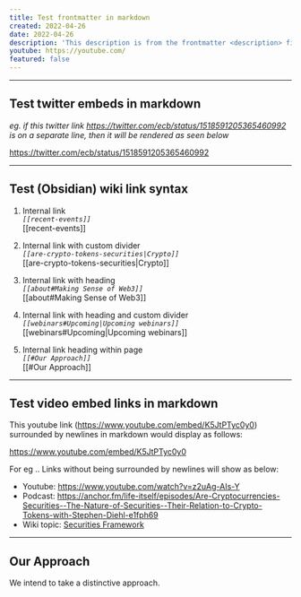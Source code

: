 ```yaml
---
title: Test frontmatter in markdown
created: 2022-04-26
date: 2022-04-26
description: 'This description is from the frontmatter <description> field.'
youtube: https://youtube.com/
featured: false
---
```


***

## Test twitter embeds in markdown

*eg. if this twitter link https://twitter.com/ecb/status/1518591205365460992 is on a separate line, then it will be rendered as seen below*

https://twitter.com/ecb/status/1518591205365460992

***

## Test (Obsidian) wiki link syntax

1. Internal link  
    *`[[recent-events]]`*  
	[[recent-events]]

2. Internal link with custom divider  
	*`[[are-crypto-tokens-securities|Crypto]]`*  
	[[are-crypto-tokens-securities|Crypto]]

3. Internal link with heading  
     *`[[about#Making Sense of Web3]]`*  
	[[about#Making Sense of Web3]]

4. Internal link with heading and custom divider  
	 *`[[webinars#Upcoming|Upcoming webinars]]`*  
	[[webinars#Upcoming|Upcoming webinars]]

5. Internal link heading within page  
     *`[[#Our Approach]]`*  
	[[#Our Approach]]

***

## Test video embed links in markdown

This youtube link (https://www.youtube.com/embed/K5JtPTyc0y0) surrounded by newlines in markdown would display as follows:

https://www.youtube.com/embed/K5JtPTyc0y0

For eg .. Links without being surrounded by newlines will show as below:

* Youtube:  https://www.youtube.com/watch?v=z2uAg-AIs-Y
* Podcast: https://anchor.fm/life-itself/episodes/Are-Cryptocurrencies-Securities--The-Nature-of-Securities--Their-Relation-to-Crypto-Tokens-with-Stephen-Diehl-e1fph69
* Wiki topic:  [Securities Framework](../concepts/security.md)

***

## Our Approach
We intend to take a distinctive approach.